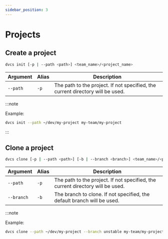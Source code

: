 ```yaml
---
sidebar_position: 3
---
```


# Projects

## Create a project

```bash
dvcs init [-p | --path <path>] <team_name>/<project_name>
```

| Argument | Alias | Description                                                                    |
| -------- | ----- | ------------------------------------------------------------------------------ |
| `--path` | `-p`  | The path to the project. If not specified, the current directory will be used. |

:::note

Example:

```bash
dvcs init --path ~/dev/my-project my-team/my-project
```

:::

## Clone a project

```bash
dvcs clone [-p | --path <path>] [-b | --branch <branch>] <team_name>/<project_name>
```

| Argument   | Alias | Description                                                                    |
| ---------- | ----- | ------------------------------------------------------------------------------ |
| `--path`   | `-p`  | The path to the project. If not specified, the current directory will be used. |
| `--branch` | `-b`  | The branch to clone. If not specified, the default branch will be used.        |

:::note

Example:

```bash
dvcs clone --path ~/dev/my-project --branch unstable my-team/my-project
```
